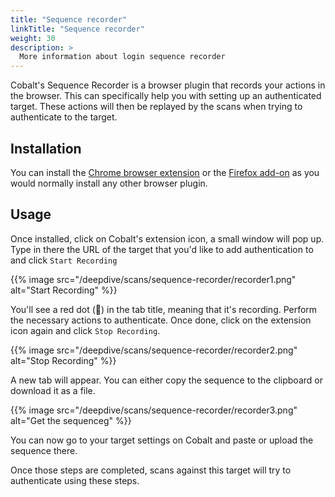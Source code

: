 ```yaml
---
title: "Sequence recorder"
linkTitle: "Sequence recorder"
weight: 30
description: >
  More information about login sequence recorder
---
```



Cobalt's Sequence Recorder is a browser plugin that records your actions in the browser. This can specifically
help you with setting up an authenticated target. These actions will then be
replayed by the scans when trying to authenticate to the target.

## Installation

You can install the [Chrome browser extension] or the [Firefox add-on] as you would normally
install any other browser plugin.

## Usage

Once installed, click on Cobalt's extension icon, a small window will pop up. Type in there
the URL of the target that you'd like to add authentication to and click `Start Recording`


{{% image src="/deepdive/scans/sequence-recorder/recorder1.png" alt="Start Recording" %}}

You'll see a red dot (🔴) in the tab title, meaning that it's recording. Perform the necessary
actions to authenticate. Once done, click on the extension icon again and click `Stop Recording`.

{{% image src="/deepdive/scans/sequence-recorder/recorder2.png" alt="Stop Recording" %}}

A new tab will appear. You can either copy the sequence to the clipboard or download it as a file.

{{% image src="/deepdive/scans/sequence-recorder/recorder3.png" alt="Get the sequenceg" %}}

You can now go to your target settings on Cobalt and paste or upload the sequence there.

Once those steps are completed, scans against this target will try to authenticate using these steps.

<!-- links -->

[Chrome browser extension]: https://chromewebstore.google.com/detail/cobalt-sequence-recorder/enncnbaaflabakepkoemnilfpemdmemh
[Firefox add-on]: https://addons.mozilla.org/en-US/firefox/addon/cobalt-sequence-recorder/
